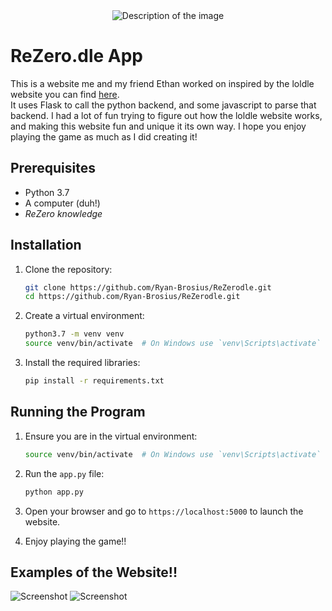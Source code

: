<div align="center">
    <img src="https://i.imgur.com/5cXLGOq.png" alt="Description of the image">
</div>

# ReZero.dle App

This is a website me and my friend Ethan worked on inspired by the loldle website you can find [here](https://loldle.net/classic).<br>
It uses Flask to call the python backend, and some javascript to parse that backend. I had a lot of fun trying to figure out how the
loldle website works, and making this website fun and unique it its own way. I hope you enjoy playing the game as much as I did creating it!<br>

## Prerequisites

- Python 3.7
- A computer (duh!)
- *ReZero knowledge*

## Installation

1. Clone the repository:
    ```bash
    git clone https://github.com/Ryan-Brosius/ReZerodle.git
    cd https://github.com/Ryan-Brosius/ReZerodle.git
    ```

2. Create a virtual environment:
    ```bash
    python3.7 -m venv venv
    source venv/bin/activate  # On Windows use `venv\Scripts\activate`
    ```

3. Install the required libraries:
    ```bash
    pip install -r requirements.txt
    ```

## Running the Program

1. Ensure you are in the virtual environment:
    ```bash
    source venv/bin/activate  # On Windows use `venv\Scripts\activate`
    ```

2. Run the `app.py` file:
    ```bash
    python app.py
    ```

3. Open your browser and go to `https://localhost:5000` to launch the website.

4. Enjoy playing the game!!

## Examples of the Website!!
![Screenshot](https://i.imgur.com/ZAMt4UK.png)
![Screenshot](https://i.imgur.com/iHcCs4L.png)